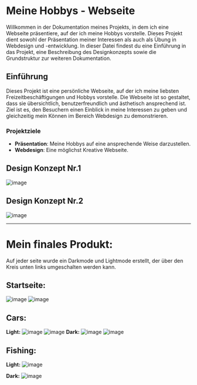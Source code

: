# Meine Hobbys - Webseite

Willkommen in der Dokumentation meines Projekts, in dem ich eine Webseite präsentiere, auf der ich meine Hobbys vorstelle. Dieses Projekt dient sowohl der Präsentation meiner Interessen als auch als Übung in Webdesign und -entwicklung. In dieser Datei findest du eine Einführung in das Projekt, eine Beschreibung des Designkonzepts sowie die Grundstruktur zur weiteren Dokumentation.

## Einführung

Dieses Projekt ist eine persönliche Webseite, auf der ich meine liebsten Freizeitbeschäftigungen und Hobbys vorstelle. Die Webseite ist so gestaltet, dass sie übersichtlich, benutzerfreundlich und ästhetisch ansprechend ist. Ziel ist es, den Besuchern einen Einblick in meine Interessen zu geben und gleichzeitig mein Können im Bereich Webdesign zu demonstrieren.

### Projektziele
- **Präsentation**: Meine Hobbys auf eine ansprechende Weise darzustellen.
- **Webdesign**: Eine möglichst Kreative Webseite.

## Design Konzept Nr.1

![image](https://github.com/user-attachments/assets/12eeece5-4975-4c2b-bd07-3f42ef892382)

## Design Konzept Nr.2
![image](https://github.com/user-attachments/assets/0eb26f49-104c-4a5b-a2ac-18df0ed93d82)

---
# Mein finales Produkt:
Auf jeder seite wurde ein Darkmode und Lightmode erstellt, der über den Kreis unten links umgeschalten werden kann.
## Startseite:
![image](https://github.com/user-attachments/assets/89580032-f05c-48bf-8c12-99c752edc8a2)
![image](https://github.com/user-attachments/assets/bce034c2-c60c-4d7d-8552-f4c593df0e7d)

## Cars:
**Light:**
![image](https://github.com/user-attachments/assets/22223147-abdf-44b7-bd7e-c8b2e694465a)
![image](https://github.com/user-attachments/assets/9dca8bca-2ddc-4b72-a5e8-011ceb00b15b)
**Dark:**
![image](https://github.com/user-attachments/assets/f0a4950e-6b23-4c7c-ab39-6e26e92a6569)
![image](https://github.com/user-attachments/assets/46e0a58e-449c-42ec-8472-80d1d82f56b0)


## Fishing:
**Light:**
![image](https://github.com/user-attachments/assets/fa2a1039-a379-470f-9871-32c43db9c4d8)

**Dark:**
![image](https://github.com/user-attachments/assets/80470683-0dc2-427b-a072-c58c63b35b73)

